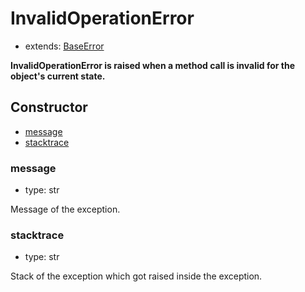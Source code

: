 # InvalidOperationError

- extends: [BaseError](./doc/api/python/exceptions/baseerror.md)

**InvalidOperationError is raised when a method call is invalid for the object's current state.**

## Constructor<!-- {docsify-ignore} -->
- [message](#message)
- [stacktrace](#stacktrace)


### message
- type: str

Message of the exception.


### stacktrace
- type: str

Stack of the exception which got raised inside the exception.